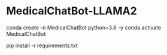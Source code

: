 # MedicalChatBot-LLAMA2

conda create -n MedicalChatBot python=3.8 -y
conda activate MedicalChatBot

pip install -r requirements.txt

